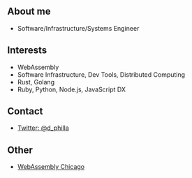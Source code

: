 ## About me

- Software/Infrastructure/Systems Engineer

## Interests

- WebAssembly
- Software Infrastructure, Dev Tools, Distributed Computing
- Rust, Golang
- Ruby, Python, Node.js, JavaScript DX

## Contact

- [Twitter: @d_philla](http://twitter.com/d_philla)

## Other

- [WebAssembly Chicago](https://wasmchicago.org)


<!--
**dphilla/dphilla** is a ✨ _special_ ✨ repository because its `README.md` (this file) appears on your GitHub profile.

Here are some ideas to get you started:

- 🔭 I’m currently working on ...
- 🌱 I’m currently learning ...
- 👯 I’m looking to collaborate on ...
- 🤔 I’m looking for help with ...
- 💬 Ask me about ...
- 📫 How to reach me: ...
- 😄 Pronouns: ...
- ⚡ Fun fact: ...
-->
